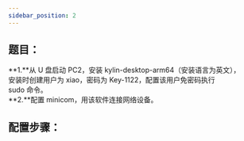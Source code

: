 ```yaml
---
sidebar_position: 2
---
```


## **题目：**
**1.**从 U 盘启动 PC2，安装 kylin-desktop-arm64（安装语言为英文）， <br />安装时创建用户为 xiao，密码为 Key-1122，配置该用户免密码执行 <br />sudo 命令。 <br />**2.**配置 minicom，用该软件连接网络设备。
## 配置步骤：
